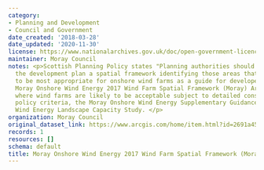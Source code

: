 ```yaml
---
category:
- Planning and Development
- Council and Government
date_created: '2018-03-28'
date_updated: '2020-11-30'
license: https://www.nationalarchives.gov.uk/doc/open-government-licence/version/3/
maintainer: Moray Council
notes: <p>Scottish Planning Policy states "Planning authorities should set out in
  the development plan a spatial framework identifying those areas that are likely
  to be most appropriate for onshore wind farms as a guide for developers and communities".
  Moray Onshore Wind Energy 2017 Wind Farm Spatial Framework (Moray) Areas with Potential
  where wind farms are likely to be acceptable subject to detailed consideration against
  policy criteria, the Moray Onshore Wind Energy Supplementary Guidance and the Moray
  Wind Energy Landscape Capacity Study. </p>
organization: Moray Council
original_dataset_link: https://www.arcgis.com/home/item.html?id=2691a454bf4e42e6abad960af1ce4cca
records: 1
resources: []
schema: default
title: Moray Onshore Wind Energy 2017 Wind Farm Spatial Framework (Moray)
---
```

